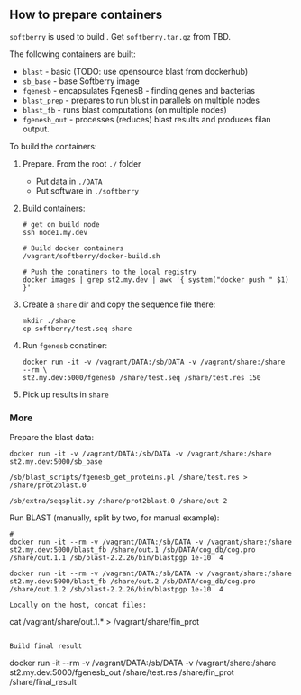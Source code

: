 ## How to prepare containers

`softberry` is used to build . Get `softberry.tar.gz` from TBD.

The following containers are built:

* `blast` - basic (TODO: use opensource blast from dockerhub)
* `sb_base` - base Softberry image
* `fgenesb` - encapsulates FgenesB - finding genes and bacterias
* `blast_prep` - prepares to run blust in parallels on multiple nodes
* `blast_fb` - runs blast computations (on multiple nodes)
* `fgenesb_out` - processes (reduces) blast results and produces filan output.

To build the containers:

1. Prepare. From the root `./` folder
    * Put data in `./DATA`
    * Put software in `./softberry`

2. Build containers:

    ```
    # get on build node
    ssh node1.my.dev

    # Build docker containers
    /vagrant/softberry/docker-build.sh

    # Push the conatiners to the local registry
    docker images | grep st2.my.dev | awk '{ system("docker push " $1) }'

    ```
3. Create a `share` dir and copy the sequence file there:

    ```
    mkdir ./share
    cp softberry/test.seq share
    ```

4. Run `fgenesb` conatiner:

    ```
    docker run -it -v /vagrant/DATA:/sb/DATA -v /vagrant/share:/share  --rm \
    st2.my.dev:5000/fgenesb /share/test.seq /share/test.res 150
    ```

5. Pick up results in `share`


### More
Prepare the blast data:
```
docker run -it -v /vagrant/DATA:/sb/DATA -v /vagrant/share:/share st2.my.dev:5000/sb_base

/sb/blast_scripts/fgenesb_get_proteins.pl /share/test.res > /share/prot2blast.0 

/sb/extra/seqsplit.py /share/prot2blast.0 /share/out 2
```

Run BLAST (manually, split by two, for manual example):

```
# 
docker run -it --rm -v /vagrant/DATA:/sb/DATA -v /vagrant/share:/share st2.my.dev:5000/blast_fb /share/out.1 /sb/DATA/cog_db/cog.pro /share/out.1.1 /sb/blast-2.2.26/bin/blastpgp 1e-10  4

docker run -it --rm -v /vagrant/DATA:/sb/DATA -v /vagrant/share:/share st2.my.dev:5000/blast_fb /share/out.2 /sb/DATA/cog_db/cog.pro /share/out.1.2 /sb/blast-2.2.26/bin/blastpgp 1e-10  4

Locally on the host, concat files:
```

cat  /vagrant/share/out.1.* > /vagrant/share/fin_prot
```

Build final result
```
docker run -it --rm -v /vagrant/DATA:/sb/DATA -v /vagrant/share:/share st2.my.dev:5000/fgenesb_out /share/test.res /share/fin_prot /share/final_result
```


